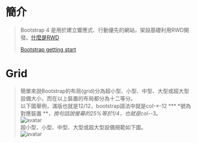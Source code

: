 # 簡介
> Bootstrap 4 是用於建立響應式、行動優先的網站，架設基礎利用RWD開發。[什麼是RWD](https://www.ibest.tw/page01.php)
> 
> [Bootstrap getting start](https://bootstrap.hexschool.com/docs/4.2/getting-started/download/)
>
# Grid
> 簡單來說Bootstrap的布局(grid)分為超小型、小型、中型、大型或超大型設備大小，而在以上裝置的布局都分為十二等分。   
> 以下圖舉例，滿版也就是12/12，bootstrap語法中就是col-*-12 *** *號為對應裝置 ***，換句話說螢幕的25%等於1/4，也就是col-*-3。   
> ![avatar](http://i.imgur.com/PS8H23s.png)   
>  超小型、小型、中型、大型或超大型設備規範如下圖。  
> ![avatar](http://i.imgur.com/thN8Dbq.png)